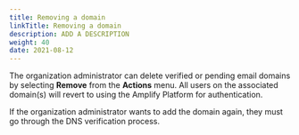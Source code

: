 ```yaml
---
title: Removing a domain
linkTitle: Removing a domain
description: ADD A DESCRIPTION
weight: 40
date: 2021-08-12
---
```


The organization administrator can delete verified or pending email domains by selecting **Remove** from the **Actions** menu. All users on the associated domain(s) will revert to using the Amplify Platform for authentication.

If the organization administrator wants to add the domain again, they must go through the DNS verification process.
